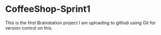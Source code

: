 # CoffeeShop-Sprint1
This is the first Brainstation project I am uploading to github using Git for version control on this.

